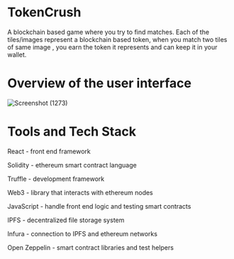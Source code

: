 # TokenCrush

A blockchain based game where you try to find matches. Each of the tiles/images represent a blockchain based token, when you match two tiles of same image , you earn the token it represents and can keep it in your wallet.

# Overview of the user interface

![Screenshot (1273)](https://user-images.githubusercontent.com/67197664/166156959-cd54367d-abe0-4db9-9669-e08a334e06f7.png)

# Tools and Tech Stack

React - front end framework

Solidity - ethereum smart contract language

Truffle - development framework

Web3 - library that interacts with ethereum nodes

JavaScript - handle front end logic and testing smart contracts

IPFS - decentralized file storage system

Infura - connection to IPFS and ethereum networks

Open Zeppelin - smart contract libraries and test helpers
